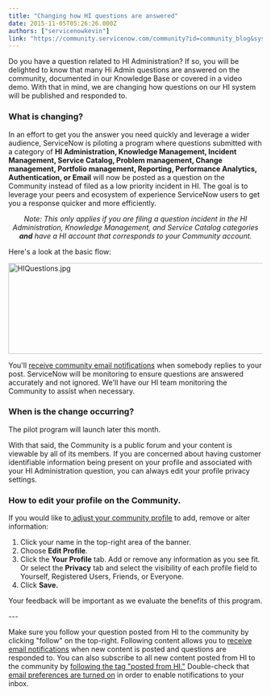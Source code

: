 ```yaml
---
title: "Changing how HI questions are answered"
date: 2015-11-05T05:26:26.000Z
authors: ["servicenowkevin"]
link: "https://community.servicenow.com/community?id=community_blog&sys_id=3a1e626ddbd0dbc01dcaf3231f961969"
---
```

<p>Do you have a question related to HI Administration? If so, you will be delighted to know that many Hi Admin questions are answered on the community, documented in our Knowledge Base or covered in a video demo. With that in mind, we are changing how questions on our HI system will be published and responded to.</p><p></p><h3>What is changing?</h3><p>In an effort to get you the answer you need quickly and leverage a wider audience, ServiceNow is piloting a program where questions submitted with a category of <strong>HI Administration, Knowledge Management, Incident Management, Service Catalog, Problem management, Change management, Portfolio management, Reporting, Performance Analytics, Authentication, or Email</strong> will now be posted as a question on the Community instead of filed as a low priority incident in HI. The goal is to leverage your peers and ecosystem of experience ServiceNow users to get you a response quicker and more efficiently.</p><p></p><p style="text-align: center;"><em>Note: This only applies if you are filing a question incident in the HI Administration, Knowledge Management, and Service Catalog categories <strong>and</strong> have a HI account that corresponds to your Community account.</em></p><p></p><p>Here's a look at the basic flow:</p><p><img   alt="HIQuestions.jpg" class="image-1 jive-image" src="3ca878cadbdc5f048c8ef4621f9619d7.iix" style="width: 620px; height: 180px; display: block; margin-left: auto; margin-right: auto;"/></p><p></p><p>You'll <a title="" _jive_internal="true" href="/community?id=community_article&sys_id=f4bc6a25dbd0dbc01dcaf3231f961948">receive community email notifications</a> when somebody replies to your post. ServiceNow will be monitoring to ensure questions are answered accurately and not ignored. We'll have our HI team monitoring the Community to assist when necessary.</p><p></p><h3>When is the change occurring?</h3><p>The pilot program will launch later this month.</p><p></p><p>With that said, the Community is a public forum and your content is viewable by all of its members. If you are concerned about having customer identifiable information being present on your profile and associated with your HI Administration question, you can always edit your profile privacy settings.</p><p></p><h3>How to edit your profile on the Community.</h3><p>If you would like to<a title="" _jive_internal="true" href="/community?id=community_article&sys_id=f4bc6a25dbd0dbc01dcaf3231f961948"> adjust your community profile</a> to add, remove or alter information:</p><ol style="list-style-type: decimal;"><li>Click your name in the top-right area of the banner.</li><li>Choose <strong>Edit Profile</strong>.</li><li>Click the <strong>Your Profile</strong> tab. Add or remove any information as you see fit. Or select the <strong>Privacy</strong> tab and select the visibility of each profile field to Yourself, Registered Users, Friends, or Everyone.</li><li>Click <strong>Save.</strong></li></ol><p></p><p></p><p>Your feedback will be important as we evaluate the benefits of this program.</p><p></p><p>---</p><p></p><p>Make sure you follow your question posted from HI to the community by clicking "follow" on the top-right. Following content allows you to <a title="" _jive_internal="true" href="/community?id=community_article&sys_id=f4bc6a25dbd0dbc01dcaf3231f961948">receive email notifications</a> when new content is posted and questions are responded to. You can also subscribe to all new content posted from HI to the community by <a title="" _jive_internal="true" href="/community?id=community_article&sys_id=134da229dbd0dbc01dcaf3231f961985">following the tag "posted from HI."</a> Double-check that <a title="" _jive_internal="true" href="/community?id=community_article&sys_id=f4bc6a25dbd0dbc01dcaf3231f961948">email preferences are turned on</a> in order to enable notifications to your inbox.</p>